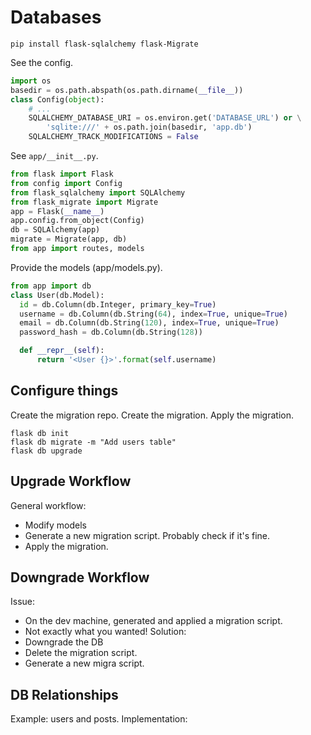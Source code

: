 # Databases

```
pip install flask-sqlalchemy flask-Migrate
```
See the config.
```python
import os
basedir = os.path.abspath(os.path.dirname(__file__))
class Config(object):
    # ...
    SQLALCHEMY_DATABASE_URI = os.environ.get('DATABASE_URL') or \
        'sqlite:///' + os.path.join(basedir, 'app.db')
    SQLALCHEMY_TRACK_MODIFICATIONS = False
```
See `app/__init__.py`.
```python
from flask import Flask
from config import Config
from flask_sqlalchemy import SQLAlchemy
from flask_migrate import Migrate
app = Flask(__name__)
app.config.from_object(Config)
db = SQLAlchemy(app)
migrate = Migrate(app, db)
from app import routes, models
```
Provide the models (app/models.py).
```python
from app import db
class User(db.Model):
  id = db.Column(db.Integer, primary_key=True)
  username = db.Column(db.String(64), index=True, unique=True)
  email = db.Column(db.String(120), index=True, unique=True)
  password_hash = db.Column(db.String(128))

  def __repr__(self):
      return '<User {}>'.format(self.username)
```

## Configure things
Create the migration repo.
Create the migration.
Apply the migration.
```
flask db init
flask db migrate -m "Add users table"
flask db upgrade
```
## Upgrade Workflow
General workflow:
* Modify models
* Generate a new migration script. Probably check if it's fine.
* Apply the migration.

## Downgrade Workflow
Issue:
* On the dev machine, generated and applied a migration script.
* Not exactly what you wanted!
Solution:
* Downgrade the DB
* Delete the migration script.
* Generate a new migra script.

## DB Relationships
Example: users and posts.
Implementation:
```python

```
